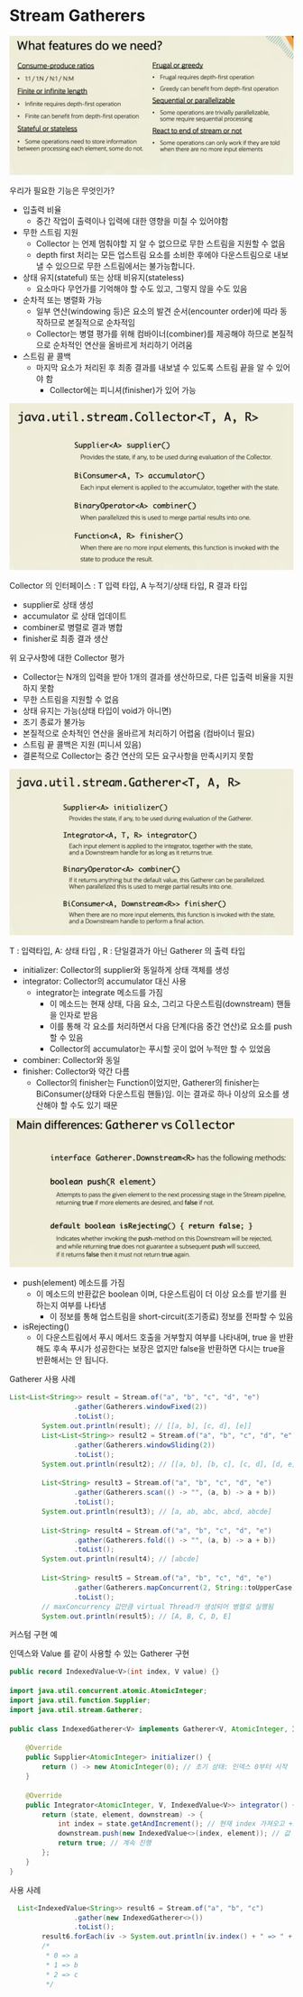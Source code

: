 # Stream Gatherers

![Image.png](Stream%20Gatherers.assets/Image.png)

우리가 필요한 기능은 무엇인가?

- 입출력 비율
    - 중간 작업이 출력이나 입력에 대한 영향을 미칠 수 있어야함
- 무한 스트림 지원 
    - Collector 는 언제 멈춰야할 지 알 수 없으므로 무한 스트림을 지원할 수 없음
    - depth first 처리는 모든 업스트림 요소를 소비한 후에야 다운스트림으로 내보낼 수 있으므로 무한 스트림에서는 불가능합니다.
- 상태 유지(stateful) 또는 상태 비유지(stateless)
    - 요소마다 무언가를 기억해야 할 수도 있고, 그렇지 않을 수도 있음
- 순차적 또는 병렬화 가능
    - 일부 연산(windowing 등)은 요소의 발견 순서(encounter order)에 따라 동작하므로 본질적으로 순차적임
    - Collector는 병렬 평가를 위해 컴바이너(combiner)를 제공해야 하므로 본질적으로 순차적인 연산을 올바르게 처리하기 어려움
- 스트림 끝 콜백
    - 마지막 요소가 처리된 후 최종 결과를 내보낼 수 있도록 스트림 끝을 알 수 있어야 함
        - Collector에는 피니셔(finisher)가 있어 가능

![Image.png](Stream%20Gatherers.assets/Image%20(2).png)

Collector 의 인터페이스 : T 입력 타입, A 누적기/상태 타입, R 결과 타입

- supplier로 상태 생성
- accumulator 로 상태 업데이트
- combiner로 병렬로 결과 병합
- finisher로 최종 결과 생산

위 요구사항에 대한 Collector 평가

- Collector는 N개의 입력을 받아 1개의 결과를 생산하므로, 다른 입출력 비율을 지원하지 못함
- 무한 스트림을 지원할 수 없음
- 상태 유지는 가능(상태 타입이 void가 아니면)
- 조기 종료가 불가능
- 본질적으로 순차적인 연산을 올바르게 처리하기 어렵움 (컴바이너 필요)
- 스트림 끝 콜백은 지원 (피니셔 있음)
-  결론적으로 Collector는 중간 연산의 모든 요구사항을 만족시키지 못함

![Image.png](Stream%20Gatherers.assets/Image%20(3).png)

T : 입력타입, A: 상태 타입 , R : 단일결과가 아닌 Gatherer 의 출력 타입

- initializer: Collector의 supplier와 동일하게 상태 객체를 생성
- integrator: Collector의 accumulator 대신 사용
    - integrator는 integrate 메소드를 가짐
        -  이 메소드는 현재 상태, 다음 요소, 그리고 다운스트림(downstream) 핸들을 인자로 받음
        - 이를 통해 각 요소를 처리하면서 다음 단계(다음 중간 연산)로 요소를 push 할 수 있음
        - Collector의 accumulator는 푸시할 곳이 없어 누적만 할 수 있었음
- combiner: Collector와 동일
- finisher: Collector와 약간 다름
    - Collector의 finisher는 Function이었지만, Gatherer의 finisher는 BiConsumer(상태와 다운스트림 핸들)임. 이는 결과로 하나 이상의 요소를 생산해야 할 수도 있기 때문



![Image.png](Stream%20Gatherers.assets/Image%20(4).png)

- push(element) 메소드를 가짐
    - 이 메소드의 반환값은 boolean 이며, 다운스트림이 더 이상 요소를 받기를 원하는지 여부를 나타냄
        - 이 정보를 통해 업스트림을 short-circuit(조기종료) 정보를 전파할 수 있음
- isRejecting()
    - 이 다운스트림에서 푸시 메서드 호출을 거부할지 여부를 나타내며, true 을 반환해도 후속 푸시가 성공한다는 보장은 없지만 false을 반환하면 다시는 true을 반환해서는 안 됩니다.



Gatherer 사용 사례

```java
List<List<String>> result = Stream.of("a", "b", "c", "d", "e")
                .gather(Gatherers.windowFixed(2))
                .toList();
        System.out.println(result); // [[a, b], [c, d], [e]]
        List<List<String>> result2 = Stream.of("a", "b", "c", "d", "e")
                .gather(Gatherers.windowSliding(2))
                .toList();
        System.out.println(result2); // [[a, b], [b, c], [c, d], [d, e]]

        List<String> result3 = Stream.of("a", "b", "c", "d", "e")
                .gather(Gatherers.scan(() -> "", (a, b) -> a + b))
                .toList();
        System.out.println(result3); // [a, ab, abc, abcd, abcde]

        List<String> result4 = Stream.of("a", "b", "c", "d", "e")
                .gather(Gatherers.fold(() -> "", (a, b) -> a + b))
                .toList();
        System.out.println(result4); // [abcde]

        List<String> result5 = Stream.of("a", "b", "c", "d", "e")
                .gather(Gatherers.mapConcurrent(2, String::toUpperCase))
                .toList();
        // maxConcurrency 값만큼 virtual Thread가 생성되어 병렬로 실행됨
        System.out.println(result5); // [A, B, C, D, E]
```

커스텀 구현 예

인덱스와 Value 를 같이 사용할 수 있는 Gatherer 구현

```java
public record IndexedValue<V>(int index, V value) {}

import java.util.concurrent.atomic.AtomicInteger;
import java.util.function.Supplier;
import java.util.stream.Gatherer;

public class IndexedGatherer<V> implements Gatherer<V, AtomicInteger, IndexedValue<V>> {

    @Override
    public Supplier<AtomicInteger> initializer() {
        return () -> new AtomicInteger(0); // 초기 상태: 인덱스 0부터 시작
    }

    @Override
    public Integrator<AtomicInteger, V, IndexedValue<V>> integrator() {
        return (state, element, downstream) -> {
            int index = state.getAndIncrement(); // 현재 index 가져오고 +1
            downstream.push(new IndexedValue<>(index, element)); // 값 전달
            return true; // 계속 진행
        };
    }
}
```

사용 사례

```java
  List<IndexedValue<String>> result6 = Stream.of("a", "b", "c")
                .gather(new IndexedGatherer<>())
                .toList();
        result6.forEach(iv -> System.out.println(iv.index() + " => " + iv.value()));
        /*
         * 0 => a
         * 1 => b
         * 2 => c
         */
```